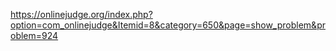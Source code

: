 https://onlinejudge.org/index.php?option=com_onlinejudge&Itemid=8&category=650&page=show_problem&problem=924